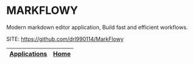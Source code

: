 # MARKFLOWY

 Modern markdown editor application, Build fast and efficient workflows.

 SITE: https://github.com/drl990114/MarkFlowy

 | [Applications](https://portable-linux-apps.github.io/apps.html) | [Home](https://portable-linux-apps.github.io)
 | --- | --- |
